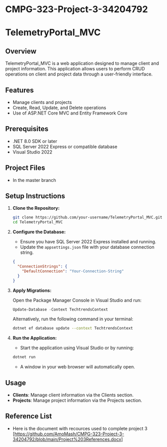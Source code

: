 # CMPG-323-Project-3-34204792
# TelemetryPortal_MVC

## Overview

TelemetryPortal_MVC is a web application designed to manage client and project information. This application allows users to perform CRUD operations on client and project data through a user-friendly interface.

## Features

- Manage clients and projects
- Create, Read, Update, and Delete operations
- Use of ASP.NET Core MVC and Entity Framework Core

## Prerequisites

- .NET 8.0 SDK or later
- SQL Server 2022 Express or compatible database
- Visual Studio 2022

## Project Files

- In the master branch

## Setup Instructions

1. **Clone the Repository:**

    ```bash
    git clone https://github.com/your-username/TelemetryPortal_MVC.git
    cd TelemetryPortal_MVC
    ```

2. **Configure the Database:**

    - Ensure you have SQL Server 2022 Express installed and running.
    - Update the `appsettings.json` file with your database connection string.

    ```json
    {
      "ConnectionStrings": {
        "DefaultConnection": "Your-Connection-String"
      }
    }
    ```

3. **Apply Migrations:**

    Open the Package Manager Console in Visual Studio and run:

    ```powershell
    Update-Database -Context TechtrendsContext
    ```

    Alternatively, run the following command in your terminal:

    ```bash
    dotnet ef database update --context TechtrendsContext
    ```

4. **Run the Application:**

    - Start the application using Visual Studio or by running:

    ```bash
    dotnet run
    ```

    - A window in your web browser will automatically open.

## Usage

- **Clients**: Manage client information via the Clients section.
- **Projects**: Manage project information via the Projects section.

## Reference List
- Here is the document with recources used to complete project 3 [https://github.com/AmoMash/CMPG-323-Project-3-34204792/blob/main/Project%203References.docx]

